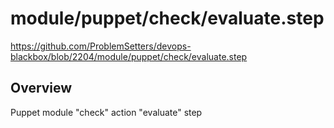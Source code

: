 # module/puppet/check/evaluate.step

https://github.com/ProblemSetters/devops-blackbox/blob/2204/module/puppet/check/evaluate.step

## Overview

Puppet module "check" action "evaluate" step


